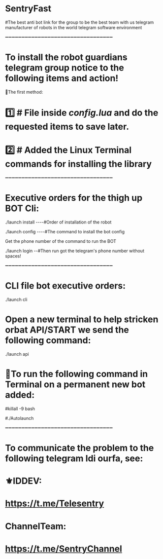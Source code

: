 # SentryFast
#The best anti bot link for the group to be the best team with us telegram manufacturer of robots in the world telegram software environment

➖➖➖➖➖➖➖➖➖➖➖➖➖➖➖➖➖➖➖➖➖➖➖➖➖➖➖➖➖➖➖➖➖

# To install the robot guardians telegram group notice to the following items and action!

🚀The first method:

# 1️⃣ # File inside *config.lua* and do the requested items to save later.
# 2️⃣ # Added the Linux Terminal commands for installing the library
➖➖➖➖➖➖➖➖➖➖➖➖➖➖➖➖➖➖➖➖➖➖➖➖➖➖➖➖➖➖➖➖➖

# Executive orders for the thigh up BOT Cli:

./launch install   ----#Order of installation of the robot

./launch config    ----#The command to install the bot config


Get the phone number of the command to run the BOT

./launch login --#Then run got the telegram's phone number without spaces!

➖➖➖➖➖➖➖➖➖➖➖➖➖➖➖➖➖➖➖➖➖➖➖➖➖➖➖➖➖➖➖➖➖

# CLI file bot executive orders:

./launch cli

# Open a new terminal to help stricken orbat API/START we send the following command:

./launch api


# 👻To run the following command in Terminal on a permanent new bot added:


#killall -9 bash

#./Autolaunch

➖➖➖➖➖➖➖➖➖➖➖➖➖➖➖➖➖➖➖➖➖➖➖➖➖➖➖➖➖➖➖➖➖

# To communicate the problem to the following telegram Idi ourfa, see:

# ⚜️IDDEV:

# https://t.me/Telesentry

# ChannelTeam:

# https://t.me/SentryChannel
